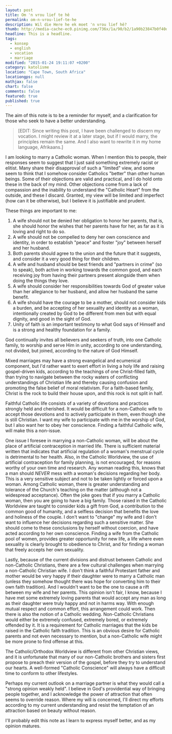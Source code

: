 ```yaml
---
layout: post
title: Om 'n vrou lief te hê
permalink: om-n-vrou-lief-te-he
description: Wil die Here he ek moet 'n vrou lief hê?
thumb: http://media-cache-ec0.pinimg.com/736x/1a/90/b2/1a90b23847b0f40d10601a18687b7df7.jpg
headline: This is a headline.
tags:
  - konsep
  - english
  - vocation
  - marriage
modified: "2015-01-24 19:11:07 +0200"
category: katolisme
location: "Cape Town, South Africa"
locationgps: null
mathjax: false
chart: false
comments: false
featured: true
published: true
---
```


The aim of this note is to be a reminder for myself, and a clarification for those who seek to have a better understanding.

> [EDIT: Since writing this post, I have been challenged to discern my vocation. I might review it at a later stage, but if I would marry, the principles remain the same. And I also want to rewrite it in my home language, Afrikaans.]
 
I am looking to marry a Catholic woman. When I mention this to people, their responses seem to suggest that I just said something extremely racist or elitist. Many share their disapproval of such a "limited" view, and some seem to think that I somehow consider Catholics "better" than other human beings. Some of their objections are valid and practical, and I do hold onto these in the back of my mind. Other objections come from a lack of compassion and the inability to understand the "Catholic Heart" from the outside, and these I discard. Granted, my view will be limited and imperfect (how can it be otherwise), but I believe it is justifiable and prudent.
 
These things are important to me:

1. A wife should not be denied her obligation to honor her parents, that is, she should honor the wishes that her parents have for her, as far as it is loving and right to do so.
1. A wife should not be compelled to deny her own conscience and identity, in order to establish "peace" and foster "joy" between herself and her husband. 
1. Both parents should agree to the union and the future that it suggests, and consider it a very good thing for their children.
1. A wife and husband should be best friends and "partners in crime" (so to speak), both active in working towards the common good, and each receiving joy from having their partners present alongside them when doing the things they love.
1. A wife should consider her responsibilities towards God of greater value than her allegiance to her husband, and allow her husband the same benefit.
1. A wife should have the courage to be a mother, should not consider kids a burden, and be accepting of her sexuality and identity as a woman, intentionally created by God to be different from men but with equal dignity, and good in the sight of God.
1. Unity of faith is an important testimony to what God says of Himself and is a strong and healthy foundation for a family.
 
God continually invites all believers and seekers of truth, into one Catholic family, to worship and serve Him in unity, according to one understanding, not divided, but joined, according to the nature of God Himself. 
 
Mixed marriages may have a strong evangelical and ecumenical component, but I'd rather want to exert effort in living a holy life and raising gospel-driven kids, according to the teachings of one Christ-filled faith, than trying to navigate between the rocky waters of conflicting understandings of Christian life and thereby causing confusion and promoting the false belief of moral relativism. For a faith-based family, Christ is the rock to build their house upon, and this rock is not split in half.
 
Faithful Catholic life consists of a variety of devotions and practices strongly held and cherished. It would be difficult for a non-Catholic wife to accept those devotions and to actively participate in them, even though she is still Christian. I want my wife to participate with me in the worship of God, but I also want her to obey her conscience. Finding a faithful Catholic wife, will make this a non-issue.
 
One issue I foresee in marrying a non-Catholic woman, will be about the place of artificial contraception in married life. There is sufficient material written that indicates that artificial regulation of a woman's menstrual cycle is detrimental to her health. Also, in the Catholic Worldview, the use of artificial contraception for family planning, is not encouraged, for reasons worthy of your own time and research. Any woman reading this, knows that a man should *NEVER* mess with a woman's decisions regarding her body. This is a very sensitive subject and not to be taken lightly or forced upon a woman. Among Catholic woman, there is greater understanding and tolerance of the Church's teaching on the matter (although not a widespread acceptance). Often the joke goes that if you marry a Catholic woman, then you are going to have a big family. Those raised in the Catholic Worldview are taught to consider kids a gift from God, a contribution to the common good of humanity, and a selfless decision that benefits the love and holiness of the couple. I don't want to "change" my wife and I don't want to influence her decisions regarding such a sensitive matter. She should come to these conclusions by herself without coercion, and have acted according to her own conscience. Finding a wife from the Catholic pool of women, provides greater opportunity for new life, a life where even sexuality is clearly brought to obedience to Christ, and for finding a woman that freely accepts her own sexuality.
 
Lastly, because of the current divisions and distrust between Catholic and non-Catholic Christians, there are a few cultural challenges when marrying a non-Catholic Christian wife. I don't think a faithful Protestant father and mother would be very happy if their daughter were to marry a Catholic man (unless they somehow thought there was hope for converting him to their own faith tradition). And I wouldn't want to be the one to cause a rift between my wife and her parents. This opinion isn't fair, I know, because I have met some extremely loving parents that would accept any man as long as their daughter were truly happy and not in harms way. With enough mutual respect and common effort, this arrangement could work. Then there is also the notion of a Catholic wedding. Non-Catholic Christians would either be extremely confused, extremely bored, or extremely offended by it. It is a requirement for Catholic marriages that the kids be raised in the Catholic faith tradition. This is an obvious desire for Catholic parents and not even necessary to mention, but a non-Catholic wife might be more prone to find offense at this.
 
The Catholic/Orthodox Worldview is different from other Christian views, and it is unfortunate that many of our non-Catholic brothers and sisters first propose to preach their version of the gospel, before they try to understand our hearts. A well-formed "Catholic Conscience" will always have a difficult time to conform to other lifestyles.
 
Perhaps my current outlook on a marriage partner is what they would call a "strong opinion weakly held". I believe in God's providential way of bringing people together, and I acknowledge the power of attraction that often seems to override reason. Where my will is concerned, I'll direct my efforts according to my current understanding and resist the temptation of an attraction based on beauty without reason.
 
I'll probably edit this note as I learn to express myself better, and as my opinion matures.